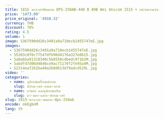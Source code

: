 ```yaml
---
title: 1815 พาวเวอร์ซัพพลาย DPS-250AB-44D B 89B Wei Unicom 1515 + หน่วยความจําเครือข่าย NAS
price: '1473.09'
price_original: '4910.32'
currency: THB
discount: 70%
rating: 4.5
volume: 1
image: S367590dd26c3491a9a710ecb1455747eE.jpg
images:
  - S367590dd26c3491a9a710ecb1455747eE.jpg
  - S5303c8f6c77547dfb96d4176a327e8b15.jpg
  - Sa8abba91318340c5b8558cdbedc971b1M.jpg
  - Sabdfd7d06d4846ce9ac71170f2fe95a4M.jpg
  - S2314eaf262ba40a2b0d613d79adcd529L.jpg
video: ''
categories:
  - name: อุปกรณ์เครื่องแต่งกาย
    slug: ปกรณ-เคร-องแต-งกาย
  - name: แว่นตา และอุปกรณ์เสริม
    slug: แว-นตา-และอ-ปกรณ-เสร
slug: 1815-พาวเวอร-พพลาย-dps-250ab
encode: okEgbnM
lang: th
---
```

  